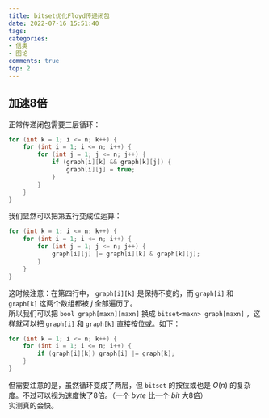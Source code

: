 ```yaml
---
title: bitset优化Floyd传递闭包
date: 2022-07-16 15:51:40
tags: 
categories:
- 信奥
- 图论
comments: true
top: 2
---
```

## 加速8倍

<!--more-->

正常传递闭包需要三层循环：  
```cpp
for (int k = 1; i <= n; k++) {
    for (int i = 1; i <= n; i++) {
        for (int j = 1; j <= n; j++) {
            if (graph[i][k] && graph[k][j]) {
                graph[i][j] = true;
            }
        }
    }
}
```
我们显然可以把第五行变成位运算：
```cpp
for (int k = 1; i <= n; k++) {
    for (int i = 1; i <= n; i++) {
        for (int j = 1; j <= n; j++) {
            graph[i][j] |= graph[i][k] & graph[k][j];
        }
    }
}
```
这时候注意：在第四行中， `graph[i][k]` 是保持不变的，而 `graph[i]` 和 `graph[k]` 这两个数组都被 $j$ 全部遍历了。  
所以我们可以把 `bool graph[maxn][maxn]` 换成 `bitset<maxn> graph[maxn]` ，这样就可以把 `graph[i]` 和 `graph[k]` 直接按位或。如下：
```cpp
for (int k = 1; i <= n; k++) {
    for (int i = 1; i <= n; i++) {
        if (graph[i][k]) graph[i] |= graph[k];
    }
}
```
但需要注意的是，虽然循环变成了两层，但 `bitset` 的按位或也是 $O(n)$ 的复杂度。不过可以视为速度快了8倍。（一个 $byte$ 比一个 $bit$ 大8倍）  
实测真的会快。